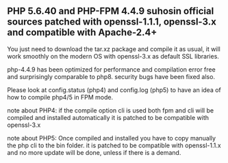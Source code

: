 ## PHP 5.6.40 and PHP-FPM 4.4.9 suhosin official sources patched with openssl-1.1.1, openssl-3.x and compatible with Apache-2.4+

You just need to download the tar.xz package and compile it as usual,
it will work smoothly on the modern OS with
openssl-3.x as default SSL libraries.

php-4.4.9 has been optimized for performance and compilation error free and surprisingly
comparable to php8. security bugs have been fixed also.

Please look at config.status (php4) and config.log (php5) to have an idea of how to compile php4/5 in FPM mode.

note about PHP4: if the compile option cli is used both fpm and cli will be compiled and installed automatically
it is patched to be compatible with openssl-3.x

note about PHP5: Once compiled and installed you have to copy manually the php cli to the bin folder.
it is patched to be compatible with openssl-1.1.x and no more update will be done, unless if there is a demand.
